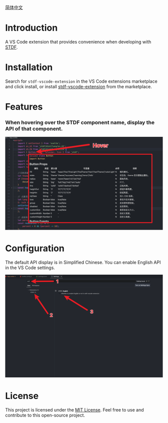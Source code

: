 [简体中文](https://github.com/dufu1991/stdf/blob/main/packages/vscode-extension/README_CN.md)

# Introduction

A VS Code extension that provides convenience when developing with [STDF](https://stdf.design).

# Installation

Search for `stdf-vscode-extension` in the VS Code extensions marketplace and click install, or install [stdf-vscode-extension](https://marketplace.visualstudio.com/items?itemName=STDF.stdf-vscode-extension&ssr=false#overview) from the marketplace.

# Features

### When hovering over the STDF component name, display the API of that component.

![TIP](./src/assets/tip.png)

# Configuration

The default API display is in Simplified Chinese. You can enable English API in the VS Code settings.

![TIP](./src/assets/setting.png)

# License

This project is licensed under the [MIT License](https://github.com/dufu1991/stdf/blob/main/LICENSE). Feel free to use and contribute to this open-source project.